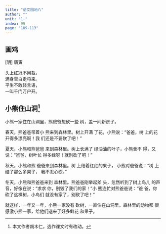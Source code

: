 ```yaml
---
title: "语文园地八"
author: ""
unit: "1-"
index: 99
page: "109-113"
---
```


<!-- 日积月累 -->

## 画鸡

[明] 唐寅

头上红冠不用裁，  
满身雪白走将来。  
平生不敢轻言语，  
一叫千门万户开。  

<!-- 和大人一起读 -->

## 小熊住山洞[^1]

[^1]: 本文作者胡木仁，选作课文时有改动。

小熊一家住在山洞里，熊爸爸想砍一些
树，盖一间新房子。

春天，熊爸爸带着小
熊来到森林里。树上开满
了花，小熊说：“爸爸，树
上的花开得多漂亮啊！我
们还是不要砍了吧！”

夏天，小熊和熊爸爸
来到森林里。树上长满了
绿油油的叶子，小熊舍不
得，又说：“爸爸，树叶长
得多绿呀！就别砍了吧！”

秋天，小熊和熊
爸爸来到森林里。树
上结着红红的果子，
小熊对爸爸说：“树
上结了那么多果子，
我不忍心砍。”

冬天，小熊和熊爸爸来到
森林里。熊爸爸刚举起斧
头，忽然听到了树上鸟儿
的声音，好像在说：“求求
你，别毁了我们的家！”小
熊连忙对熊爸爸说：“爸
爸，你砍了这棵树，小鸟们
就没有家了，别砍了吧！”

就这样，一年又一年，小熊一家没有
砍树，一直住在山洞里。森林里的动物都
很感激小熊一家，给他们送来了好多鲜花
和果子。
